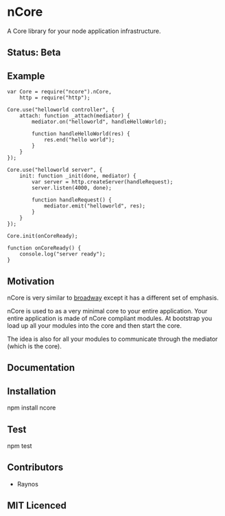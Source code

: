 # nCore

A Core library for your node application infrastructure.

## Status: Beta

## Example

	var Core = require("ncore").nCore,
		http = require("http");

	Core.use("helloworld controller", {
		attach: function _attach(mediator) {
			mediator.on("helloworld", handleHelloWorld);

			function handleHelloWorld(res) {
				res.end("hello world");
			}
		}
	});

	Core.use("helloworld server", {
		init: function _init(done, mediator) {
			var server = http.createServer(handleRequest);
			server.listen(4000, done);

			function handleRequest() {
				mediator.emit("helloworld", res);
			}
		}
	});

	Core.init(onCoreReady);

	function onCoreReady() {
		console.log("server ready");
	}

## Motivation

nCore is very similar to [broadway][1] except it has a different set of emphasis.

nCore is used to as a very minimal core to your entire application. Your entire application is made of nCore compliant modules. At bootstrap you load up all your modules into the core and then start the core.

The idea is also for all your modules to communicate through the mediator (which is the core).

## Documentation

## Installation

npm install ncore

## Test

npm test

## Contributors

 - Raynos

## MIT Licenced

  [1]: https://github.com/flatiron/broadway

